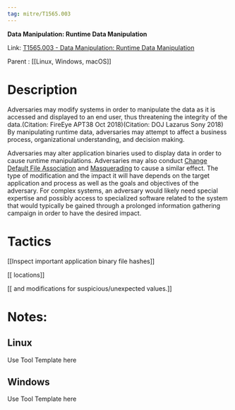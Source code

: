 ```yaml
---
tag: mitre/T1565.003
---
```


**Data Manipulation: Runtime Data Manipulation**

Link: [T1565.003 - Data Manipulation: Runtime Data Manipulation](https://attack.mitre.org/techniques/T1565/003)

Parent : [[Linux, Windows, macOS]]


# Description

Adversaries may modify systems in order to manipulate the data as it is accessed and displayed to an end user, thus threatening the integrity of the data.(Citation: FireEye APT38 Oct 2018)(Citation: DOJ Lazarus Sony 2018) By manipulating runtime data, adversaries may attempt to affect a business process, organizational understanding, and decision making.

Adversaries may alter application binaries used to display data in order to cause runtime manipulations. Adversaries may also conduct [Change Default File Association](https://attack.mitre.org/techniques/T1546/001) and [Masquerading](https://attack.mitre.org/techniques/T1036) to cause a similar effect. The type of modification and the impact it will have depends on the target application and process as well as the goals and objectives of the adversary. For complex systems, an adversary would likely need special expertise and possibly access to specialized software related to the system that would typically be gained through a prolonged information gathering campaign in order to have the desired impact.

# Tactics


[[Inspect important application binary file hashes]]

[[ locations]]

[[ and modifications for suspicious/unexpected values.]]


# Notes:

## Linux

Use Tool Template here

## Windows

Use Tool Template here